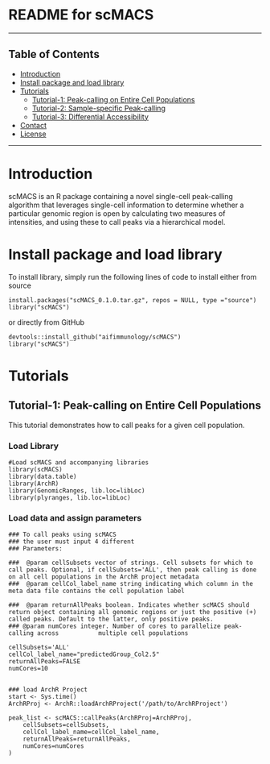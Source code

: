 README for scMACS
===============

* * *

Table of Contents
-----------------

* [Introduction](#introduction)
* [Install package and load library](#library)
* [Tutorials](#example-main)
    * [Tutorial-1: Peak-calling on Entire Cell Populations](#example1)
    * [Tutorial-2: Sample-specific Peak-calling](#example2)
    * [Tutorial-3: Differential Accessibility](#example3)
* [Contact](#contact)
* [License](#license)

* * *

# <a name="introduction"></a> Introduction
scMACS is an R package containing a novel single-cell peak-calling algorithm that leverages single-cell information to determine whether a particular genomic region is open by calculating two measures of intensities, and using these to call peaks via a hierarchical model. 

# <a name="library"></a> Install package and load library

To install library, simply run the following lines of code to install either from source
   
   
    install.packages("scMACS_0.1.0.tar.gz", repos = NULL, type ="source")
    library("scMACS")

or directly from GitHub

    devtools::install_github("aifimmunology/scMACS")
    library("scMACS")
    
# <a name="example-main"></a> Tutorials
## <a name="example1"></a> Tutorial-1: Peak-calling on Entire Cell Populations

This tutorial demonstrates how to call peaks for a given cell population. 

### Load Library
   
    #Load scMACS and accompanying libraries
    library(scMACS)
    library(data.table)
    library(ArchR)
    library(GenomicRanges, lib.loc=libLoc)
    library(plyranges, lib.loc=libLoc)
    
### Load data and assign parameters
    
    ### To call peaks using scMACS
    ### the user must input 4 different
    ### Parameters: 
    
    ###  @param cellSubsets vector of strings. Cell subsets for which to call peaks. Optional, if cellSubsets='ALL', then peak calling is done on all cell populations in the ArchR project metadata
    ###  @param cellCol_label_name string indicating which column in the meta data file contains the cell population label

    ###  @param returnAllPeaks boolean. Indicates whether scMACS should return object containing all genomic regions or just the positive (+) called peaks. Default to the latter, only positive peaks. 
    ### @param numCores integer. Number of cores to parallelize peak-calling across           multiple cell populations 
    
    cellSubsets='ALL'
    cellCol_label_name="predictedGroup_Col2.5"
    returnAllPeaks=FALSE
    numCores=10


    ### load ArchR Project
    start <- Sys.time()
    ArchRProj <- ArchR::loadArchRProject('/path/to/ArchRProject')

    peak_list <- scMACS::callPeaks(ArchRProj=ArchRProj,
        cellSubsets=cellSubsets,
        cellCol_label_name=cellCol_label_name,
        returnAllPeaks=returnAllPeaks,
        numCores=numCores
    )